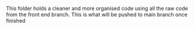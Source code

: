 This folder holds a cleaner and more organised code using all the raw code from the front end branch. This is what will be pushed to main branch once finished
